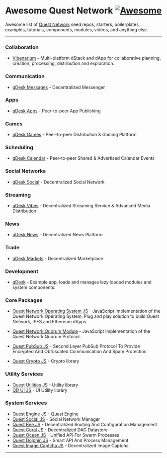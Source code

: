 # Awesome Quest Network [![Awesome](https://cdn.rawgit.com/sindresorhus/awesome/d7305f38d29fed78fa85652e3a63e154dd8e8829/media/badge.svg)](https://github.com/sindresorhus/awesome)

Awesome list of [Quest Network](https://github.com/QuestNetwork) seed repos, starters, boilerplates, examples, tutorials, components, modules, videos, and anything else.

---

### Collaboration

* [Vibenarium](https://github.com/Vibenarium) - Multi-platform dStack and dApp for collaborative planning, creation, processing, distribution and exploration. 

### Communication

* [qDesk Messages](qd-messages-ts) - Decentralized Messenger

### Apps

* [qDesk Apps](qd-apps-ts) - Peer-to-peer App Publishing

### Games

* [qDesk Games](qd-games-ts) - Peer-to-peer Distribution & Gaming Platform

### Scheduling

* [qDesk Calendar](qd-calendar-ts) - Peer-to-peer Shared & Advertised Calendar Events

### Social Networks

* [qDesk Social](qd-social-ts) - Decentralized Social Network 

### Streaming

* [qDesk Vibes](qd-vibes-ts) - Decentralized Streaming Service & Advanced Media Distribution

### News

* [qDesk News](qd-news-ts) - Decentralized News Platform 

### Trade 

* [qDesk Markets](qd-market-ts) - Decentralized Marketplace

### Development

* [qDesk](qDesk) - Example app, loads and manages lazy loaded modules and system components.

### Core Packages

* [Quest Network Operating System JS](quest-os-js) - JavaScript Implementation of the Quest Network Operating System. Plug and play solution to build Quest Network, IPFS and Ethereum dApps.

* [Quest Network Quorum Module](quest-quorum-js) - JavaScript Implementation of the Quest Network Quorum Protocol.

* [Quest PubSub JS](quest-pubsub-js) - Second Layer PubSub Protocol To Provide Encrypted And Obfuscated 
Communication And Spam Protection

* [Quest Crypto JS](quest-crypto-js) - Crypto library

### Utility Services 
* [Quest Utilities JS](quest-utilities-js) - Utility library
* [QD UI JS](qd-ui-js) - UI Utility library


### System Services 
* [Quest Engine JS](quest-engine-js) - Quest Engine
* [Quest Social JS](quest-social-js) - Social Network Manager
* [Quest Bee JS](quest-bee-js) - Decentralized Routing And Configuration Management
* [Quest Coral JS](quest-coral-js) - Decentralized DAG Datastore 
* [Quest Ocean JS](quest-ocean-js) - Unified API For Swarm Processes
* [Quest Dolphin JS](quest-dolphin-js) - Smart API And Process Management
* [Quest Image Captcha JS](quest-image-captcha-js) - Decentralized Image Captcha



---

